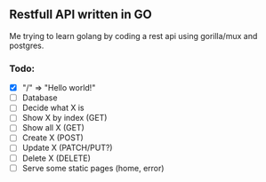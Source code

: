 ## Restfull API written in GO

Me trying to learn golang by coding a rest api using gorilla/mux and postgres.

### Todo:

* [x] "/" => "Hello world!"
* [ ] Database
* [ ] Decide what X is
* [ ] Show X by index (GET)
* [ ] Show all X (GET)
* [ ] Create X (POST)
* [ ] Update X (PATCH/PUT?)
* [ ] Delete X (DELETE)
* [ ] Serve some static pages (home, error)

